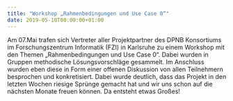 ```yaml
---
title: "Workshop „Rahmenbedingungen und Use Case 0“"
date: 2019-05-10T00:00:00+01:00
---
```

Am 07.Mai trafen sich Vertreter aller Projektpartner des DPNB Konsortiums im Forschungszentrum Informatik (FZI) in Karlsruhe zu einem Workshop mit den Themen „Rahmenbedingungen und Use Case 0“. Dabei wurden in Gruppen methodische Lösungsvorschläge gesammelt. Im Anschluss wurden eben diese in Form einer offenen Diskussion von allen Teilnehmern besprochen und konkretisiert. Dabei wurde deutlich, dass das Projekt in den letzten Wochen riesige Sprünge gemacht hat und wir uns schon auf die nächsten Monate freuen können. Da entsteht etwas Großes!
